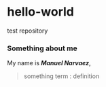 # hello-world
test repository
### Something about me
My name is ***Manuel Narvaez***, 
> something
term
: definition 
